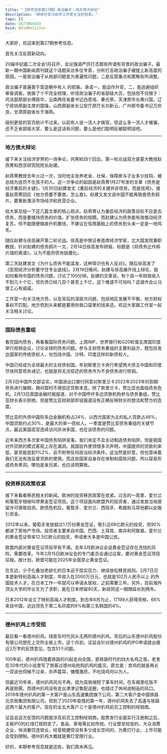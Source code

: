 ```yaml
---
title: "【参考信息第27期】政治骗子；地方债大辩论"
description: "继续分享马前卒工作室关注的信息。"
tags: []
date: 1677064583
bvid: BV14M411c7vn
---
```

大家好，欢迎来到第27期参考信息。

首先关注反腐新动向。

20届中纪委二次全会1月召开，会议强调严厉打击那些所谓有背景的政治骗子。最新一期中国新闻周刊就这个话题采访多位专家，分析打击政治骗子被提上新高度的原因。一是政治骗子从局部问题变为普遍性问题，二是反腐重点和策略有所调整。

政治骗子普遍善于营造朝中有人 的假象。承诺一，能运作升官，二，能逃避组织审查调查。我做了个不完全梳理，听信政治骗子的省部级大员，包括但不仅限于：司法部原部长傅政华，云南两任省委书记白恩培、秦光荣，天津原市长黄兴国，辽宁政协原副主席刘国强，山西原副省长公安厅原厅长刘新云，广州原市委书记万庆良，甘肃原副省长于海燕。

级别更低的官员统计不过来。以前有人说一流人才做官，但这么多一流人才被骗，还不乏省部级大官，要么是这话有问题，要么是他们聪明反被聪明误吧。

---

### 地方债大辩论

接下来关注经济学界的一场争论，共两轮四个回合。第一轮论战双方是夏大教授赵燕菁和西京研究院院长赵建。

赵燕菁教授去年火过一次，当时他主张养老金、社保、保障房与子女多少挂钩，被总结为惩罚不生孩子的人。这一次争论的起因是赵燕菁1月27号发的文章《债务是经济重启的关键》。1月30日赵建发文《重启经济的关键并非债务，而是信用》。接着赵燕菁回应《地方债要不要救，怎么救》。赵建又发文说中国不能再吸食债务鸦片，要重新激活市场经济和民营企业。

给大家总结一下这几篇文章的核心观点。赵燕菁认为重启经济的政策目标不应是去债务，而是要维持债务的价值，扩张债务的规模。而赵建认为债务能有效推动经济复苏，但不能随便搞直升机撒钱，不建议在信用基础上的债务到头来一定是一地鸡毛。

随后赵建与徐高展开第二轮论战。徐高是中银证券首席经济学家，北大国发院兼职教授。针对赵建的债务鸦片一文，2月14日徐高发布研报，标题是《将债务比作鸦片错的离谱》，认为不能将债务妖魔化。

第二天赵建发文《为什么债务不能滥发，这种常识也有人反对》。随后徐高发了《宏观经济分析要守住专业底线》。2月19日晚间，赵建与徐高展开线上辩论，就如何看待中国的债务问题，讨论了100分钟。赵建的文章说，有个县一年财政收入不到几十个亿，但负债已经几百个甚至上千亿，这个难道不可怕吗？这或许会让马督工心有戚戚。

工作室一向关注地方债，以及背后的深层次问题，包括地区发展不平衡，地方财权事权不匹配。地方债到头来都是要用你我口袋里的钱来还。欢迎大家跟工作室一起关注相关讨论。

---

### 国际债务重组

看完国内债务，再看看国际债务问题。上周IMF、世界银行和G20轮值主席国印度举行视频会议，讨论全球的债务问题。参与主权债务重组的主要利益方，既包括发达国家的传统债权人，也包括中国、沙特、印度这样的新债权人。

中国已经成为全球最大的主权债权国。年初斯里兰卡央行希望两大债主中国和印度尽快同意债务减记，也就是将无法偿还的债务作为不良债务进行核销。

2月3日中国外交部证实，中国进出口银行同意对斯里兰卡2022年2023年的到期债务进行展期，期间暂时不用偿还贷款本息。除了斯里兰卡，赞比亚也面临债务危机。2月13日英国金融时报报道，对于中国呼吁多边贷款机构参与债务重组，赞比亚财长表示拒绝。但是赞比亚财政部却说报道没有正确反映财长的想法和赞方的态度。

赞比亚的外债中国际多边金融机构占24%，以西方国家为主的私人贷款占46%，中国贷款约占30%，是最大的单一债权人。一季度是赞比亚债务重组的关键节点，最近美国高官连续访问非洲多国，也在谈债务的问题。

近年来西方多次拿中国债务陷阱说事。我们肯定不会主动制造债务陷阱，但是我国对外贷款的模式客观上存在漏洞。我国驻外使领馆多次声明，中国提供的贷款利率低，甚至能低到1%2%，且不附带任何政治经济条件。这当然是好意，但也意味着我们无法有效监督贷款的使用。而这些国家自身存在体制和腐败问题，所以容易形成债务黑洞。哪怕是亲兄弟，也应该明算账。

---

### 投资移民政策收紧

接下来看看移民相关的新闻。欧洲的投资移民政策在收紧。过去的一周里，爱尔兰和葡萄牙相继叫停黄金签证项目。这个项目面向欧盟外的投资者，通过发放当地居留许可换取投资。欧债危机后，葡萄牙、爱尔兰、西班牙、希腊和马耳他都以此吸引资金。

2012年以来，葡萄牙发放超过1.1万份黄金签证，吸引近68亿欧元的投资，但90%都进了房地产市场。投资者主要来自中国、巴西、土耳其、南非和阿联酋。爱尔兰的黄金签证带来12.5亿欧元的投资，申请者大多是中国公民。

欧盟内部对黄金签证项目早有不满。去年3月欧洲议会说黄金签证存在洗钱的风险，需要改革。今年2月15日欧洲议会的专门委员会通过议案，要对黄金签证项目征税。按计划，欧盟可能在2025年全面禁止黄金签证。

在东边，少子化叠加老龄化的日本迫于现实压力，继续放松移民规则。2月7日日本更新特别高端人才制度，年收入在2000万日元，也就是102万人民币以上 的外国技术人才，在日本工作一年就可以申请永居权，之前需要三年。另外，目前海外顶尖大学的毕业生为了求职，能在日本停留90天，新政将这一期限延长到两年。

日本2012年设立了特别高端人才制度。到去年6月为止，17199人获得资格，66%来自中国，远远领先于第二名印度的6%和第三名韩国的4%。

---

### 德州扒鸡上市受阻

最后看一看德州扒鸡。绿皮车时代风头无两的德州扒鸡，背后的山东德州扒鸡股份有限公司想在上交所主板上市。这个月初，证监会针对德州扒鸡的IPO申请提出接近2万字的反馈意见，包含51个问题。

100年前，德州扒鸡随着铁路的兴起走向全国，是铁路时代的四大名鸡之首。老舍在30年代的小说里写了旅客过德州站抢购扒鸡的盛况，原文是：卖鸡的就是再长一双说也伺候不过来，杀声震耳，慷慨激昂，不吃烧鸡何以为人。

但最近10年来，德州扒鸡风光不再，因为高铁缩短了乘车时间，在车厢里吃饭不再是刚需。而德州扒鸡没有走出津津记鲁配送圈，也错过了休闲卤制品的风口。2019年德州扒鸡的第一大客户是山东高速集团旗下公司，第二大客户是中国铁路北京局集团有限公司。但到了2020年疫情的第一年，德州扒鸡失去了高速与铁路这两个最大的客户。现在的全五大客户三个是德州扒鸡前员工控制的经销商。

证监会这次反馈的问题就涉及前员工控制经销商。股票发行全面实行注册制之后，主板IPO的红绿灯规则变了。食品、家电等比较传统、行业壁垒较低的，大众消费企业，快消餐饮连锁业，经营稳健但没有多少成长空间的，为黄灯行业，上市可能会受到限制。德州扒鸡大概就是黄灯受限行业。

好的，本期参考信息就是这些，我们周末再见。

